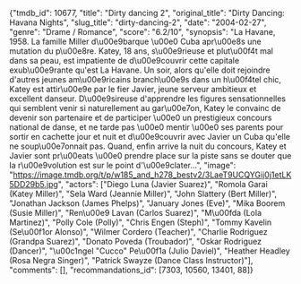 {"tmdb_id": 10677, "title": "Dirty dancing 2", "original_title": "Dirty Dancing: Havana Nights", "slug_title": "dirty-dancing-2", "date": "2004-02-27", "genre": "Drame / Romance", "score": "6.2/10", "synopsis": "La Havane, 1958. La famille Miller d\u00e9barque \u00e0 Cuba apr\u00e8s une mutation du p\u00e8re. Katey, 18 ans, s\u00e9rieuse et plut\u00f4t mal dans sa peau, est impatiente de d\u00e9couvrir cette capitale exub\u00e9rante qu'est La Havane. Un soir, alors qu'elle doit rejoindre d'autres jeunes am\u00e9ricains branch\u00e9s dans un h\u00f4tel chic, Katey est attir\u00e9e par le fier Javier, jeune serveur ambitieux et excellent danseur. D\u00e9sireuse d'apprendre les figures sensationnelles qui semblent venir si naturellement au gar\u00e7on, Katey le convainc de devenir son partenaire et de participer \u00e0 un prestigieux concours national de danse, et ne tarde pas \u00e0 mentir \u00e0 ses parents pour sortir en cachette jour et nuit et d\u00e9couvrir avec Javier un Cuba qu'elle ne soup\u00e7onnait pas. Quand, enfin arrive la nuit du concours, Katey et Javier sont pr\u00eats \u00e0 prendre place sur la piste sans se douter que la r\u00e9volution est sur le point d'\u00e9clater...", "image": "https://image.tmdb.org/t/p/w185_and_h278_bestv2/3LaeT9UCQYGij0j1etLK5DD29b5.jpg", "actors": ["Diego Luna (Javier Suarez)", "Romola Garai (Katey Miller)", "Sela Ward (Jeannie Miller)", "John Slattery (Bert Miller)", "Jonathan Jackson (James Phelps)", "January Jones (Eve)", "Mika Boorem (Susie Miller)", "Ren\u00e9 Lavan (Carlos Suarez)", "M\u00fda (Lola Martinez)", "Polly Cole (Polly)", "Chris Engen (Steph)", "Tommy Kavelin (Se\u00f1or Alonso)", "Wilmer Cordero (Teacher)", "Charlie Rodriguez (Grandpa Suarez)", "Donato Poveda (Troubador)", "Oskar Rodriguez (Dancer)", "\u00c1ngel \"Cucco\" Pe\u00f1a (Julio Daviel)", "Heather Headley (Rosa Negra Singer)", "Patrick Swayze (Dance Class Instructor)"], "comments": [], "recommandations_id": [7303, 10560, 13401, 88]}
